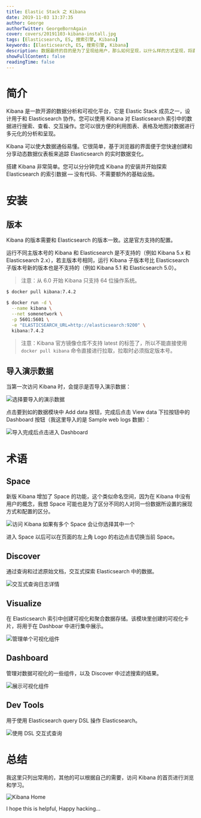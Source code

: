 ```yaml
---
title: Elastic Stack 之 Kibana
date: 2019-11-03 13:37:35
author: George
authorTwitter: GeorgeBornAgain
cover: covers/20191103-kibana-install.jpg
tags: [Elasticsearch, ES, 搜索引擎, Kibana]
keywords: [Elasticsearch, ES, 搜索引擎, Kibana]
description: 数据最终的目的是为了呈现给用户，那么如何呈现，以什么样的方式呈现，将直接决定数据的价值。Kibana 很好的解决了这一问题，并且让数据可视化变得简单容易上手。
showFullContent: false
readingTime: false
---
```


# 简介

Kibana 是一款开源的数据分析和可视化平台，它是 Elastic Stack 成员之一，设计用于和 Elasticsearch 协作。您可以使用 Kibana 对 Elasticsearch 索引中的数据进行搜索、查看、交互操作。您可以很方便的利用图表、表格及地图对数据进行多元化的分析和呈现。

Kibana 可以使大数据通俗易懂。它很简单，基于浏览器的界面便于您快速创建和分享动态数据仪表板来追踪 Elasticsearch 的实时数据变化。

搭建 Kibana 非常简单。您可以分分钟完成 Kibana 的安装并开始探索 Elasticsearch 的索引数据 — 没有代码、不需要额外的基础设施。

# 安装

## 版本

Kibana 的版本需要和 Elasticsearch 的版本一致。这是官方支持的配置。

运行不同主版本号的 Kibana 和 Elasticsearch 是不支持的（例如 Kibana 5.x 和 Elasticsearch 2.x），若主版本号相同，运行 Kibana 子版本号比 Elasticsearch 子版本号新的版本也是不支持的（例如 Kibana 5.1 和 Elasticsearch 5.0）。

> 注意：从 6.0 开始 Kibana 只支持 64 位操作系统。

```bash
$ docker pull kibana:7.4.2

$ docker run -d \
  --name kibana \
  --net somenetwork \
  -p 5601:5601 \
  -e "ELASTICSEARCH_URL=http://elasticsearch:9200" \
  kibana:7.4.2
```

> 注意：Kibana 官方镜像仓库不支持 latest 的标签了，所以不能直接使用 `docker pull kibana` 命令直接进行拉取，拉取时必须指定版本号。

## 导入演示数据

当第一次访问 Kibana 时，会提示是否导入演示数据：

![选择要导入的演示数据](/article/20191103-kibana-import-data.png)

点击要到如的数据模块中 Add data 按钮，完成后点击 View data 下拉按钮中的 Dashboard 按钮（我这里导入的是 Sample web logs 数据）：

![导入完成后点击进入 Dashboard](/article/20191103-kibana-import-data-done.png)

# 术语

## Space

新版 Kibana 增加了 Space 的功能，这个类似命名空间，因为在 Kibana 中没有用户的概念，我想 Space 可能也是为了区分不同的人对同一份数据所设置的展现方式和配置的区分。

![访问 Kibana 如果有多个 Space 会让你选择其中一个](/article/20191103-kibana-space.png)

进入 Space 以后可以在页面的左上角 Logo 的右边点击切换当前 Space。

## Discover

通过查询和过滤原始文档，交互式探索 Elasticsearch 中的数据。

![交互式查询日志详情](/article/20191103-kibana-discover.png)

## Visualize

在 Elasticsearch 索引中创建可视化和聚合数据存储。该模块里创建的可视化卡片，将用于在 Dashboar 中进行集中展示。

![管理单个可视化组件](/article/20191103-kibana-visualize.png)

## Dashboard

管理对数据可视化的一些组件，以及 Discover 中过滤搜索的结果。

![展示可视化组件](/article/20191103-kibana-dashboard.png)

## Dev Tools

用于使用 Elasticsearch query DSL 操作 Elasticsearch。

![使用 DSL 交互式查询](/article/20191103-kibana-dev-tool.png)

# 总结

我这里只列出常用的，其他的可以根据自己的需要，访问 Kibana 的首页进行浏览和学习。

![Kibana Home](/article/20191103-kibana-home.png)

I hope this is helpful, Happy hacking...